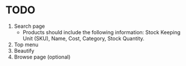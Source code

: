 # TODO

1. Search page
    * Products should include the following information: Stock Keeping Unit (SKU), Name, Cost, Category, Stock Quantity.
1. Top menu
1. Beautify
1. Browse page (optional)